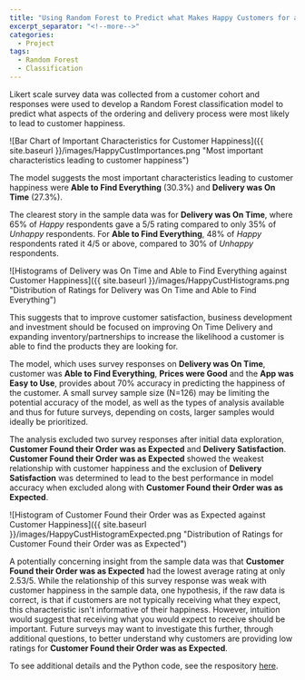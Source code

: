 ```yaml
---
title: "Using Random Forest to Predict what Makes Happy Customers for a Delivery Service"
excerpt_separator: "<!--more-->"
categories:
  - Project
tags:
  - Random Forest
  - Classification
---
```


Likert scale survey data was collected from a customer cohort and responses were used to develop a Random Forest classification model to predict what aspects of the ordering and delivery process were most likely to lead to customer happiness.

![Bar Chart of Important Characteristics for Customer Happiness]({{ site.baseurl }}/images/HappyCustImportances.png "Most important characteristics leading to customer happiness")

<!--more-->

The model suggests the most important characteristics leading to customer happiness were **Able to Find Everything** (30.3%) and **Delivery was On Time** (27.3%).

The clearest story in the sample data was for **Delivery was On Time**, where 65% of *Happy* respondents gave a 5/5 rating compared to only 35% of *Unhappy* respondents. For **Able to Find Everything**, 48% of *Happy* respondents rated it 4/5 or above, compared to 30% of *Unhappy* respondents.

![Histograms of Delivery was On Time and Able to Find Everything against Customer Happiness]({{ site.baseurl }}/images/HappyCustHistograms.png "Distribution of Ratings for Delivery was On Time and Able to Find Everything")

This suggests that to improve customer satisfaction, business development and investment should be focused on improving On Time Delivery and expanding inventory/partnerships to increase the likelihood a customer is able to find the products they are looking for.

The model, which uses survey responses on **Delivery was On Time**, customer was **Able to Find Everything**, **Prices were Good** and the **App was Easy to Use**, provides about 70% accuracy in predicting the happiness of the customer. A small survey sample size (N=126) may be limiting the potential accuracy of the model, as well as the types of analysis available and thus for future surveys, depending on costs, larger samples would ideally be prioritized.

The analysis excluded two survey responses after initial data exploration, **Customer Found their Order was as Expected** and **Delivery Satisfaction**. **Customer Found their Order was as Expected** showed the weakest relationship with customer happiness and the exclusion of **Delivery Satisfaction** was determined to lead to the best performance in model accuracy when excluded along with **Customer Found their Order was as Expected**.

![Histogram of Customer Found their Order was as Expected against Customer Happiness]({{ site.baseurl }}/images/HappyCustHistogramExpected.png "Distribution of Ratings for Customer Found their Order was as Expected")

A potentially concerning insight from the sample data was that **Customer Found their Order was as Expected** had the lowest average rating at only 2.53/5. While the relationship of this survey response was weak with customer happiness in the sample data, one hypothesis, if the raw data is correct, is that if customers are not typically receiving what they expect, this characteristic isn't informative of their happiness. However, intuition would suggest that receiving what you would expect to receive should be important. Future surveys may want to investigate this further, through additional questions, to better understand why customers are providing low ratings for **Customer Found their Order was as Expected**.

To see additional details and the Python code, see the respository [here](https://github.com/jamelvin/K85eN3vyoFJwCQ3W).
